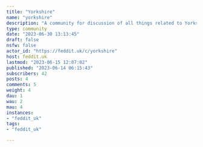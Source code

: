 ```yaml
---
title: "Yorkshire" 
name: "yorkshire"
description: "A community for discussion of all things related to Yorkshire or places in Yorkshire.Rules:- No racism, xenophobia, homophobia, transphobia, etc.- No spam (a bit of promoting is OK if it's related to Yorkshire, but don't take the piss).  - Posts must be relevant to Yorkshire in some way.- No harassment or abuse.- Don't be a dick. "
type: community
date: "2023-06-30 13:13:45"
draft: false
nsfw: false
actor_id: "https://feddit.uk/c/yorkshire"
host: feddit.uk
lastmod: "2023-06-15 12:07:02"
published: "2023-06-14 06:15:43"
subscribers: 42
posts: 4
comments: 5
weight: 4
dau: 1
wau: 2
mau: 4
instances:
- "feddit_uk"
tags: 
- "feddit_uk"

---
```

